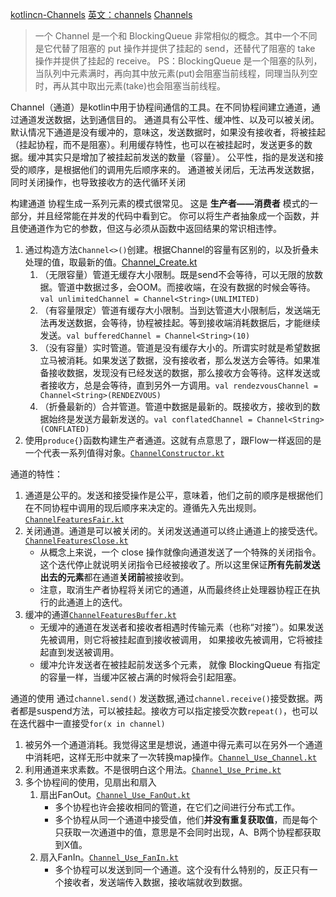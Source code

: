 [kotlincn-Channels](https://www.kotlincn.net/docs/reference/coroutines/channels.html)
[英文：channels](https://kotlinlang.org/docs/reference/coroutines/channels.html)
[Channels](https://play.kotlinlang.org/hands-on/Introduction%20to%20Coroutines%20and%20Channels/08_Channels)

> 一个 Channel 是一个和 BlockingQueue 非常相似的概念。其中一个不同是它代替了阻塞的 put 操作并提供了挂起的 send，还替代了阻塞的 take 操作并提供了挂起的 receive。
> PS：BlockingQueue 是一个阻塞的队列，当队列中元素满时，再向其中放元素(put)会阻塞当前线程，同理当队列空时，再从其中取出元素(take)也会阻塞当前线程。

Channel（通道）是kotlin中用于协程间通信的工具。在不同协程间建立通道，通过通道发送数据，达到通信目的。
通道具有公平性、缓冲性、以及可以被关闭。
默认情况下通道是没有缓冲的，意味这，发送数据时，如果没有接收者，将被挂起（挂起协程，而不是阻塞）。利用缓存特性，也可以在被挂起时，发送更多的数据。缓冲其实只是增加了被挂起前发送的数量（容量）。
公平性，指的是发送和接受的顺序，是根据他们的调用先后顺序来的。
通道被关闭后，无法再发送数据，同时关闭操作，也导致接收方的迭代循环关闭

构建通道
协程生成一系列元素的模式很常见。 这是 **生产者——消费者** 模式的一部分，并且经常能在并发的代码中看到它。 你可以将生产者抽象成一个函数，并且使通道作为它的参数，但这与必须从函数中返回结果的常识相违悖。
1. 通过构造方法`Channel<>()`创建。根据Channel的容量有区别的，以及折叠未处理的值，取最新的值。[Channel_Create.kt](Channel_Create.kt)
    1. （无限容量）管道无缓存大小限制。既是send不会等待，可以无限的放数据。管道中数据过多，会OOM。而接收端，在没有数据的时候会等待。`val unlimitedChannel = Channel<String>(UNLIMITED)`
    2. （有容量限定）管道有缓存大小限制。当到达管道大小限制后，发送端无法再发送数据，会等待，协程被挂起。等到接收端消耗数据后，才能继续发送。`val bufferedChannel = Channel<String>(10)`
    3. （没有容量）实时管道。管道是没有缓存大小的。所谓实时就是希望数据立马被消耗。如果发送了数据，没有接收者，那么发送方会等待。如果准备接收数据，发现没有已经发送的数据，那么接收方会等待。这样发送或者接收方，总是会等待，直到另外一方调用。`val rendezvousChannel = Channel<String>(RENDEZVOUS)`
    4. （折叠最新的）合并管道。管道中数据是最新的。既接收方，接收到的数据始终是发送方最新发送的。`val conflatedChannel = Channel<String>(CONFLATED)`
2. 使用`produce{}`函数构建生产者通道。这就有点意思了，跟Flow一样返回的是一个代表一系列值得对象。[`ChannelConstructor.kt`](Channel_Create_Constructor.kt)


通道的特性：
1. 通道是公平的。发送和接受操作是公平，意味着，他们之前的顺序是根据他们在不同协程中调用的现后顺序来决定的。遵循先入先出规则。[`ChannelFeaturesFair.kt`](ChannelFeaturesFair.kt)
2. 关闭通道。通道是可以被关闭的。关闭发送通道可以终止通道上的接受迭代。[`ChannelFeaturesClose.kt`](ChannelFeaturesClose.kt)
    * 从概念上来说，一个 close 操作就像向通道发送了一个特殊的关闭指令。 这个迭代停止就说明关闭指令已经被接收了。所以这里保证**所有先前发送出去的元素**都在通道**关闭前**被接收到。
    * 注意，取消生产者协程将关闭它的通道，从而最终终止处理器协程正在执行的此通道上的迭代。
3. 缓冲的通道[`ChannelFeaturesBuffer.kt`](ChannelFeaturesBuffer.kt)
    * 无缓冲的通道在发送者和接收者相遇时传输元素（也称“对接”）。如果发送先被调用，则它将被挂起直到接收被调用， 如果接收先被调用，它将被挂起直到发送被调用。
    * 缓冲允许发送者在被挂起前发送多个元素， 就像 BlockingQueue 有指定的容量一样，当缓冲区被占满的时候将会引起阻塞。

通道的使用
通过`channel.send()` 发送数据,通过`channel.receive()`接受数据。两者都是suspend方法，可以被挂起。接收方可以指定接受次数`repeat()`，也可以在迭代器中一直接受`for(x in channel)`
1. 被另外一个通道消耗。我觉得这里是想说，通道中得元素可以在另外一个通道中消耗吧，这样无形中就来了一次转换map操作。[`Channel_Use_Channel.kt`](Channel_Use_Channel.kt)
2. 利用通道来求素数。不是很明白这个用法。[`Channel_Use_Prime.kt`](Channel_Use_Prime.kt)
3. 多个协程间的使用，见扇出和扇入
    1. 扇出FanOut。[`Channel_Use_FanOut.kt`](Channel_Use_FanOut.kt)
        * 多个协程也许会接收相同的管道，在它们之间进行分布式工作。
        * 多个协程从同一个通道中接受值，他们**并没有重复获取值**，而是每个只获取一次通道中的值，意思是不会同时出现，A、B两个协程都获取到X值。
    2. 扇入FanIn。[`Channel_Use_FanIn.kt`](Channel_Use_FanIn.kt)
        * 多个协程可以发送到同一个通道。这个没有什么特别的，反正只有一个接收者，发送端传入数据，接收端就收到数据。
